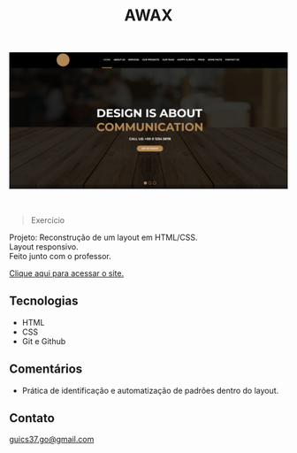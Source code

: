 <h1 align="center">AWAX</h1>

<br>

<kbd>![preview](./assets/images/preview.png)

<br>

>Exercício

Projeto: Reconstrução de um layout em HTML/CSS.<br>
Layout responsivo.<br/>
Feito junto com o professor.

[Clique aqui para acessar o site.](https://scgui.github.io/AWAX/)

## Tecnologias

- HTML
- CSS
- Git e Github

## Comentários

- Prática de identificação e automatização de padrões dentro do layout.

## Contato

guics37.go@gmail.com
